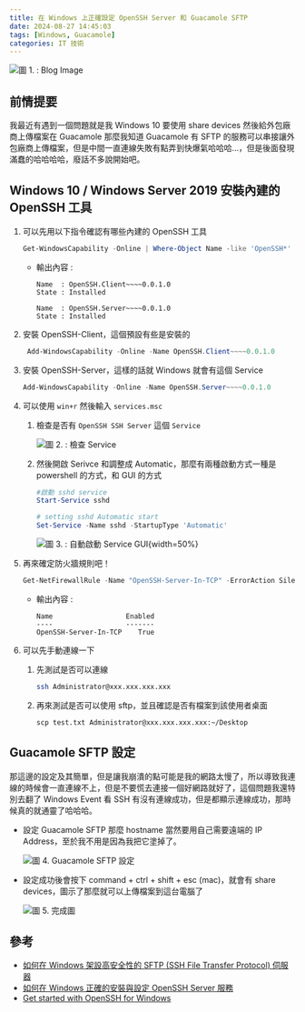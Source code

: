 ```yaml
---
title: 在 Windows 上正確設定 OpenSSH Server 和 Guacamole SFTP
date: 2024-08-27 14:45:03
tags: [Windows, Guacamole]
categories: IT 技術
---
```




![圖 1. : Blog Image](https://imgur.com/X7H6aOq.png)

## 前情提要

我最近有遇到一個問題就是我 Windows 10 要使用 share devices 然後給外包廠商上傳檔案在 Guacamole 那麼我知道 Guacamole 有 SFTP 的服務可以串接讓外包廠商上傳檔案，但是中間一直連線失敗有點弄到快爆氣哈哈哈...，但是後面發現滿蠢的哈哈哈哈，廢話不多說開始吧。

<!--more-->

## Windows 10 / Windows Server 2019 安裝內建的 OpenSSH 工具

1. 可以先用以下指令確認有哪些內建的 OpenSSH 工具

    ```powershell
    Get-WindowsCapability -Online | Where-Object Name -like 'OpenSSH*'
    ```

    * 輸出內容 :

        ```text
        Name  : OpenSSH.Client~~~~0.0.1.0
        State : Installed

        Name  : OpenSSH.Server~~~~0.0.1.0
        State : Installed
        ```

2. 安裝 OpenSSH-Client，這個預設有些是安裝的

   ```powershell
    Add-WindowsCapability -Online -Name OpenSSH.Client~~~~0.0.1.0
   ```

3. 安裝 OpenSSH-Server，這樣的話就 Windows 就會有這個 Service

    ```powershell
    Add-WindowsCapability -Online -Name OpenSSH.Server~~~~0.0.1.0
    ```

4. 可以使用 `win+r` 然後輸入 `services.msc`

   1. 檢查是否有 `OpenSSH SSH Server` 這個 `Service`

        ![圖 2. : 檢查 Service](https://imgur.com/VG7CGgR.png)

   2. 然後開啟 Serivce 和調整成 Automatic，那麼有兩種啟動方式一種是 powershell 的方式，和 GUI 的方式

        ```powershell
        #啟動 sshd service
        Start-Service sshd

        # setting sshd Automatic start
        Set-Service -Name sshd -StartupType 'Automatic'
        ```

        ![圖 3. : 自動啟動 Service GUI](https://imgur.com/O7DQrVz.png){width=50%}

5. 再來確定防火牆規則吧！

    ```powershell
    Get-NetFirewallRule -Name "OpenSSH-Server-In-TCP" -ErrorAction SilentlyContinue | Select-Object Name, Enabled
    ```

    * 輸出內容 :

        ```text
        Name                  Enabled
        ----                  -------
        OpenSSH-Server-In-TCP    True
        ```

6. 可以先手動連線一下

    1. 先測試是否可以連線

        ```bash
        ssh Administrator@xxx.xxx.xxx.xxx
        ```

    2. 再來測試是否可以使用 sftp，並且確認是否有檔案到該使用者桌面

        ```scp
        scp test.txt Administrator@xxx.xxx.xxx.xxx:~/Desktop
        ```

## Guacamole SFTP 設定

那這邊的設定及其簡單，但是讓我崩潰的點可能是我的網路太慢了，所以導致我連線的時候會一直連線不上，但是不要慌去連接一個好網路就好了，這個問題我還特別去翻了 Windows Event 看 SSH 有沒有連線成功，但是都顯示連線成功，那時候真的就通靈了哈哈哈。

* 設定 Guacamole SFTP 那麼 hostname 當然要用自己需要遠端的 IP Address，至於我不用是因為我把它塗掉了。

    ![圖 4. Guacamole SFTP 設定](https://imgur.com/YONbogM.png)

* 設定成功後會按下 command + ctrl + shift + esc (mac)，就會有 share devices，圖示了那麼就可以上傳檔案到這台電腦了

    ![圖 5. 完成圖](https://imgur.com/4KhJy0H.png)

## 參考

* [如何在 Windows 架設高安全性的 SFTP (SSH File Transfer Protocol) 伺服器](https://blog.miniasp.com/post/2021/12/12/Enhanced-Security-for-SFTP-SSH-File-Transfer-Protocol-on-Windows)
* [如何在 Windows 正確的安裝與設定 OpenSSH Server 服務](https://blog.miniasp.com/post/2021/12/11/How-to-setup-OpenSSH-Server-in-Windows)
* [Get started with OpenSSH for Windows](https://learn.microsoft.com/en-us/windows-server/administration/openssh/openssh_install_firstuse?WT.mc_id=DT-MVP-4015686&tabs=powershell&pivots=windows-server-2025)